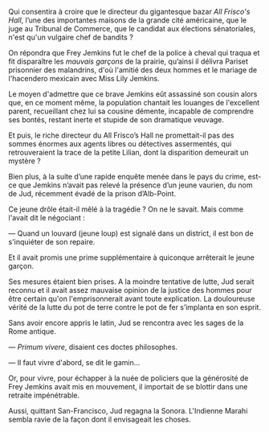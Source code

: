 Qui consentira à croire que le directeur du gigantesque bazar _All Frisco's Hall_, l’une des importantes maisons de la grande cité américaine, que le juge au Tribunal de Commerce, que le candidat aux élections sénatoriales, n'est qu'un vulgaire chef de bandits ?

On répondra que Frey Jemkins fut le chef de la police à cheval qui traqua
et fit disparaître les _mauvais garçons_ de la prairie, qu’ainsi il délivra Pariset prisonnier des malandrins, d'où l'amitié des deux hommes et le mariage de l'hacendero mexicain avec Miss Lily Jemkins.

Le moyen d'admettre que ce brave Jemkins eût assassiné son cousin alors que, en ce moment même, la population chantait les louanges de l'excellent parent, recueillant chez lui sa cousine démente, incapable de comprendre ses bontés, restant inerte et stupide de son dramatique veuvage.

Et puis, le riche directeur du All Frisco’s Hall ne promettait-il pas des
sommes énormes aux agents libres ou détectives assermentés, qui retrouveraient la trace de la petite Lilian, dont la disparition demeurait un mystère ?

Bien plus, à la suite d’une rapide enquête menée dans le pays du crime,
est-ce que Jemkins n’avait pas relevé la présence d’un jeune vaurien, du
nom de Jud, récemment évadé de la prison d’Alb-Point.

Ce jeune drôle était-il mêlé à la tragédie ? On ne le savait. Mais comme
l'avait dit le négociant :

— Quand un louvard (jeune loup) est signalé dans un district, il est bon de s'inquiéter de son repaire.

Et il avait promis une prime supplémentaire à quiconque arrêterait le jeune
garçon.

Ses mesures étaient bien prises. A la moindre tentative de lutte, Jud serait
reconnu et il avait assez mauvaise opinion de la justice des hommes pour
être certain qu'on l'emprisonnerait avant toute explication. La douloureuse
vérité de la lutte du pot de terre contre le pot de fer s’implanta en son esprit.

Sans avoir encore appris le latin, Jud se rencontra avec les sages de la
Rome antique.

— _Primum vivere_, disaient ces doctes philosophes.

— Il faut vivre d'abord, se dit le gamin...

Or, pour vivre, pour échapper à la nuée de policiers que la générosité de
Frey Jemkins avait mis en mouvement, il importait de se blottir dans une
retraite impénétrable.

Aussi, quittant San-Francisco, Jud regagna la Sonora. L'Indienne Marahi
sembla ravie de la façon dont il envisageait les choses.
